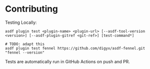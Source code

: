# Contributing

Testing Locally:

```shell
asdf plugin test <plugin-name> <plugin-url> [--asdf-tool-version <version>] [--asdf-plugin-gitref <git-ref>] [test-command*]

# TODO: adapt this
asdf plugin test fennel https://github.com/digyx/asdf-fennel.git "fennel --version"
```

Tests are automatically run in GitHub Actions on push and PR.
